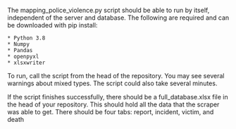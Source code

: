The mapping_police_violence.py script should be able to run by itself, independent of the server and database.
The following are required and can be downloaded with pip install:

    * Python 3.8
    * Numpy
    * Pandas
    * openpyxl
    * xlsxwriter

To run, call the script from the head of the repository. You may see several warnings about mixed types. The script could also take several minutes.

If the script finishes successfully, there should be a full_database.xlsx file in the head of your repository. This should hold all the data that the scraper was able to get. There should be four tabs: report, incident, victim, and death
